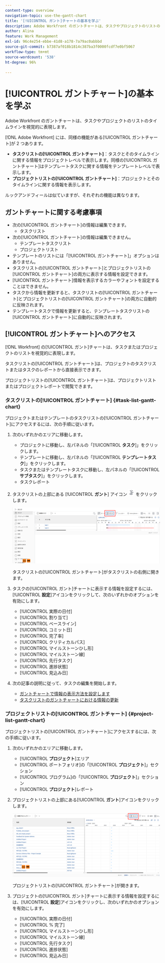 ```yaml
---
content-type: overview
navigation-topic: use-the-gantt-chart
title: '[!UICONTROL ガント]チャートの基本を学ぶ'
description: Adobe Workfront のガントチャートは、タスクやプロジェクトのリストのタイムラインを視覚的に表現します。
author: Alina
feature: Work Management
exl-id: 96c4e254-ebbe-41d8-a178-7a79ac0abbbd
source-git-commit: b7387af018b1814c387ba3f0000fcdf7e0bf5067
workflow-type: tm+mt
source-wordcount: '538'
ht-degree: 96%

---
```


# [!UICONTROL ガントチャート]の基本を学ぶ 

<!-- Audited: 01/2024 -->

Adobe Workfront のガントチャートは、タスクやプロジェクトのリストのタイムラインを視覚的に表現します。

[!DNL Adobe Workfront] には、同様の機能がある[!UICONTROL ガントチャート]が 2 つあります。

* **タスクリストの[!UICONTROL ガントチャート]**：タスクとそのタイムラインに関する情報をプロジェクトレベルで表示します。同様の[!UICONTROL ガントチャート]はテンプレートタスクに関する情報をテンプレートレベルで表示します。
* **プロジェクトリストの[!UICONTROL ガントチャート]**：プロジェクトとそのタイムラインに関する情報を表示します。

ルックアンドフィールは似ていますが、それぞれの機能は異なります。

## ガントチャートに関する考慮事項

* 次の[!UICONTROL ガントチャート]の情報は編集できます。
   * タスクリスト
* 次の[!UICONTROL ガントチャート]の情報は編集できません。
   * テンプレートタスクリスト
   * プロジェクトリスト
* テンプレートのリストには「[!UICONTROL ガントチャート]」オプションはありません。
* タスクリストの[!UICONTROL ガントチャート]とプロジェクトリストの[!UICONTROL ガントチャート]の両方に表示する情報を設定できます。
* [!UICONTROL ガントチャート]情報を表示するカラーやフォントを設定することはできません。
* タスクから情報を更新すると、タスクリストの[!UICONTROL ガントチャート]とプロジェクトリストの[!UICONTROL ガントチャート]の両方に自動的に反映されます。
* テンプレートタスクで情報を更新すると、テンプレートタスクリストの[!UICONTROL ガントチャート]に自動的に反映されます。

## [!UICONTROL ガントチャート]へのアクセス

[!DNL Workfront] の[!UICONTROL ガント]チャートは、タスクまたはプロジェクトのリストを視覚的に表現します。

タスクリストの[!UICONTROL ガントチャート]は、プロジェクトのタスクリストまたはタスクのレポートから直接表示できます。

プロジェクトリストの[!UICONTROL ガントチャート]は、プロジェクトリストまたはプロジェクトレポートで閲覧できます。

### タスクリストの[!UICONTROL ガントチャート] {#task-list-gantt-chart}

<!--The task list [!UICONTROL Gantt Chart] is accessible in the following areas:

* In a Project

   * [!UICONTROL Tasks] section
   * [!UICONTROL Subtasks] section of a task

* In a [!UICONTROL Template]

* In a [!UICONTROL Task] report-->

プロジェクトまたはテンプレートのタスクリストの[!UICONTROL ガントチャート]にアクセスするには、次の手順に従います。

1. 次のいずれかのエリアに移動します。

   * プロジェクトに移動し、左パネルの「[!UICONTROL **タスク**]」をクリックします。
   * テンプレートに移動し、左パネルの「[!UICONTROL **テンプレートタスク**]」をクリックします。
   * タスクまたはテンプレートタスクに移動し、左パネルの「[!UICONTROL **サブタスク**]」をクリックします。
   * タスクレポート

1. タスクリストの上部にある [!UICONTROL **ガント**] アイコン ![ ガントアイコン ](assets/gantt-icon-nwe.png) をクリックします。

   ![ タスク リスト ガント ](assets/task-list-gantt.png)

   タスクリストの[!UICONTROL ガントチャート]がタスクリストの右側に開きます。

1. タスクの[!UICONTROL ガント]チャートに表示する情報を設定するには、[!UICONTROL **設定**]&#x200B;アイコンをクリックして、次のいずれかのオプションを有効にします。

   * [!UICONTROL 実際の日付]
   * [!UICONTROL 割り当て]
   * [!UICONTROL ベースライン]
   * [!UICONTROL コミット日]
   * [!UICONTROL 完了率]
   * [!UICONTROL クリティカルパス]
   * [!UICONTROL マイルストーンひし形]
   * [!UICONTROL マイルストーン線]
   * [!UICONTROL 先行タスク]
   * [!UICONTROL 進捗状態]
   * [!UICONTROL 見込み日]

1. 次の記事の説明に従って、タスクの編集を開始します。

   * [ガントチャートで情報の表示方法を設定します](../use-the-gantt-chart/configure-info-on-gantt-chart.md)
   * [タスクリストのガントチャートにおける情報の更新](../use-the-gantt-chart/update-info-task-list-gantt.md)

### プロジェクトリストの[!UICONTROL ガントチャート] {#project-list-gantt-chart}

<!--The project list [!UICONTROL Gantt Chart] is accessible in the following areas:

* In the [!UICONTROL Projects] area
* In the [!UICONTROL Projects] section of a [!UICONTROL Portfolio]
* In the [!UICONTROL Projects] section of a [!UICONTROL Program]
* In a [!UICONTROL Project] report-->

プロジェクトリストの[!UICONTROL ガントチャート]にアクセスするには、次の手順に従います。

1. 次のいずれかのエリアに移動します。

   * [!UICONTROL **プロジェクト**]&#x200B;エリア
   * [!UICONTROL ポートフォリオ]の「[!UICONTROL **プロジェクト**]」セクション
   * [!UICONTROL プログラム]の「[!UICONTROL **プロジェクト**]」セクション
   * [!UICONTROL **プロジェクト**]&#x200B;レポート

1. プロジェクトリストの上部にある&#x200B;[!UICONTROL **ガント**]&#x200B;アイコンをクリックします。

   ![ プロジェクト リスト ガント ](assets/project-list-gantt.png)

   プロジェクトリストの[!UICONTROL ガントチャート]が開きます。

1. プロジェクトの[!UICONTROL ガント]チャートに表示する情報を設定するには、[!UICONTROL **設定**]&#x200B;アイコンをクリックし、次のいずれかのオプションを有効にします。

   * [!UICONTROL 実際の日付]
   * [!UICONTROL % 完了]
   * [!UICONTROL マイルストーンひし形]
   * [!UICONTROL マイルストーン線]
   * [!UICONTROL 先行タスク]
   * [!UICONTROL 進捗状態]
   * [!UICONTROL 見込み日]
